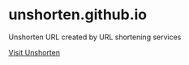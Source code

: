 # unshorten.github.io
Unshorten URL created by URL shortening services

[Visit Unshorten](https://unshorten.github.io/)
